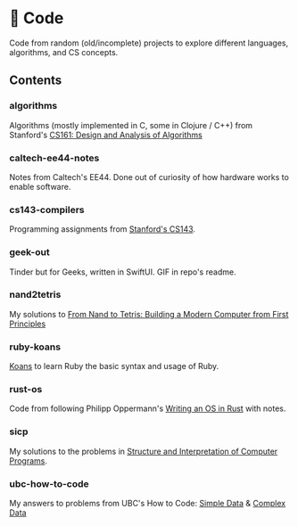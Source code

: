 # 🍝 Code

Code from random (old/incomplete) projects to explore different languages, algorithms, and CS concepts.

## Contents
### algorithms
Algorithms (mostly implemented in C, some in Clojure / C++) from Stanford's [CS161: Design and Analysis of Algorithms](http://cs161.stanford.edu)

### caltech-ee44-notes
Notes from Caltech's EE44. Done out of curiosity of how hardware works to enable software.

### cs143-compilers
Programming assignments from [Stanford's CS143](http://web.stanford.edu/class/cs143/).

### geek-out
Tinder but for Geeks, written in SwiftUI. GIF in repo's readme.

### nand2tetris
My solutions to [From Nand to Tetris: Building a Modern Computer from First Principles](https://www.nand2tetris.org)

### ruby-koans
[Koans](http://rubykoans.com) to learn Ruby the basic syntax and usage of Ruby.

### rust-os
Code from following Philipp Oppermann's [Writing an OS in Rust](https://os.phil-opp.com) with notes.

### sicp
My solutions to the problems in [Structure and Interpretation of Computer Programs](https://www.goodreads.com/book/show/43713.Structure_and_Interpretation_of_Computer_Programs).


### ubc-how-to-code
My answers to problems from UBC's How to Code: [Simple Data](https://www.edx.org/course/how-to-code-simple-data) & [Complex Data](https://www.edx.org/course/how-to-code-complex-data)
